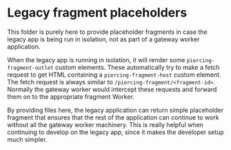 # Legacy fragment placeholders

This folder is purely here to provide placeholder fragments in case the legacy app is being run
in isolation, not as part of a gateway worker application.

When the legacy app is running in isolation, it will render some `piercing-fragment-outlet` custom elements.
These automatically try to make a fetch request to get HTML containing a `piercing-fragment-host` custom element.
The fetch request is always similar to `/piercing-fragment/<fragment-id>`.
Normally the gateway worker would intercept these requests and forward them on to the appropriate fragment Worker.

By providing files here, the legacy application can return simple placeholder fragment that ensures that the rest
of the application can continue to work without all the gateway worker machinery.
This is really helpful when continuing to develop on the legacy app, since it makes the developer setup much simpler.
